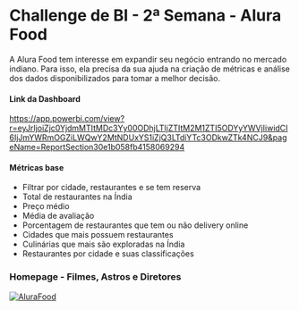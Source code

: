 # Challenge de BI - 2ª Semana - Alura Food
A Alura Food tem interesse em expandir seu negócio entrando no mercado indiano. Para isso, ela precisa da sua ajuda na criação de métricas e análise dos dados disponibilizados para tomar a melhor decisão.
#### Link da Dashboard
https://app.powerbi.com/view?r=eyJrIjoiZjc0YjdmMTItMDc3Yy00ODhjLTljZTItM2M1ZTI5ODYyYWVjIiwidCI6IjJmYWRmOGZiLWQwY2MtNDUxYS1iZjQ3LTdiYTc3ODkwZTk4NCJ9&pageName=ReportSection30e1b058fb4158069294

#### Métricas base
* Filtrar por cidade, restaurantes e se tem reserva
* Total de restaurantes na Índia
* Preço médio
* Média de avaliação
* Porcentagem de restaurantes que tem ou não delivery online
* Cidades que mais possuem restaurantes
* Culinárias que mais são exploradas na Índia
* Restaurantes por cidade e suas classificações

### Homepage - Filmes, Astros e Diretores
<a href="https://app.powerbi.com/view?r=eyJrIjoiZjc0YjdmMTItMDc3Yy00ODhjLTljZTItM2M1ZTI5ODYyYWVjIiwidCI6IjJmYWRmOGZiLWQwY2MtNDUxYS1iZjQ3LTdiYTc3ODkwZTk4NCJ9&pageName=ReportSection30e1b058fb4158069294" title="Hobbit lifestyles" target=”_blank”>![AluraFood](https://github.com/lguicarvalho/AluraFood/blob/main/%C3%8Dcones/AluraFood%20Gif.gif "AluraFood Dashboard")</a>


